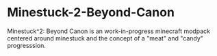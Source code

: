 # Minestuck-2-Beyond-Canon
Minestuck^2: Beyond Canon is an work-in-progress minecraft modpack centered around minestuck and the concept of a "meat" and "candy" progresssion.
